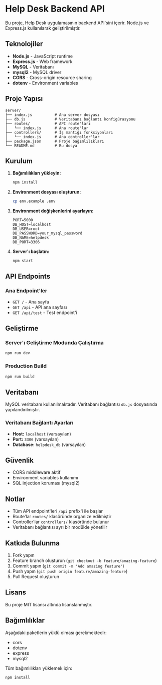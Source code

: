 # Help Desk Backend API

Bu proje, Help Desk uygulamasının backend API'sini içerir. Node.js ve Express.js kullanılarak geliştirilmiştir.

## Teknolojiler

- **Node.js** - JavaScript runtime
- **Express.js** - Web framework
- **MySQL** - Veritabanı
- **mysql2** - MySQL driver
- **CORS** - Cross-origin resource sharing
- **dotenv** - Environment variables

## Proje Yapısı

```
server/
├── index.js          # Ana server dosyası
├── db.js             # Veritabanı bağlantı konfigürasyonu
├── routes/           # API route'ları
│   └── index.js      # Ana route'lar
├── controllers/      # İş mantığı fonksiyonları
│   └── index.js      # Ana controller'lar
├── package.json      # Proje bağımlılıkları
└── README.md         # Bu dosya
```

## Kurulum

1. **Bağımlılıkları yükleyin:**
   ```bash
   npm install
   ```

2. **Environment dosyası oluşturun:**
   ```bash
   cp env.example .env
   ```

3. **Environment değişkenlerini ayarlayın:**
   ```env
   PORT=5000
   DB_HOST=localhost
   DB_USER=root
   DB_PASSWORD=your_mysql_password
   DB_NAME=helpdesk
   DB_PORT=3306
   ```

4. **Server'ı başlatın:**
   ```bash
   npm start
   ```

## API Endpoints

### Ana Endpoint'ler

- `GET /` - Ana sayfa
- `GET /api` - API ana sayfası
- `GET /api/test` - Test endpoint'i

## Geliştirme

### Server'ı Geliştirme Modunda Çalıştırma

```bash
npm run dev
```

### Production Build

```bash
npm run build
```

## Veritabanı

MySQL veritabanı kullanılmaktadır. Veritabanı bağlantısı `db.js` dosyasında yapılandırılmıştır.

### Veritabanı Bağlantı Ayarları

- **Host:** `localhost` (varsayılan)
- **Port:** `3306` (varsayılan)
- **Database:** `helpdesk_db` (varsayılan)

## Güvenlik

- CORS middleware aktif
- Environment variables kullanımı
- SQL injection koruması (mysql2)

## Notlar

- Tüm API endpoint'leri `/api` prefix'i ile başlar
- Route'lar `routes/` klasöründe organize edilmiştir
- Controller'lar `controllers/` klasöründe bulunur
- Veritabanı bağlantısı ayrı bir modülde yönetilir

## Katkıda Bulunma

1. Fork yapın
2. Feature branch oluşturun (`git checkout -b feature/amazing-feature`)
3. Commit yapın (`git commit -m 'Add amazing feature'`)
4. Push yapın (`git push origin feature/amazing-feature`)
5. Pull Request oluşturun

## Lisans

Bu proje MIT lisansı altında lisanslanmıştır.

## Bağımlılıklar

Aşağıdaki paketlerin yüklü olması gerekmektedir:

- cors
- dotenv
- express
- mysql2

Tüm bağımlılıkları yüklemek için:
```bash
npm install
```
